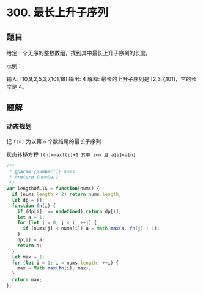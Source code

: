# 300. 最长上升子序列

## 题目

给定一个无序的整数数组，找到其中最长上升子序列的长度。

示例：

输入: [10,9,2,5,3,7,101,18]
输出: 4
解释: 最长的上升子序列是 [2,3,7,101]，它的长度是 4。

## 题解

### 动态规划

记 `f(n)` 为以第 `n` 个数结尾的最长子序列

状态转移方程
`f(n)=maxf(i)+1 其中 i<n 且 a[i]<a[n]`

```js
/**
 * @param {number[]} nums
 * @return {number}
 */
var lengthOfLIS = function(nums) {
  if (nums.length < 2) return nums.length;
  let dp = [];
  function fn(i) {
    if (dp[i] !== undefined) return dp[i];
    let a = 1;
    for (let j = 0; j < i; ++j) {
      if (nums[j] < nums[i]) a = Math.max(a, fn(j) + 1);
    }
    dp[i] = a;
    return a;
  }
  let max = 1;
  for (let i = 1; i < nums.length; ++i) {
    max = Math.max(fn(i), max);
  }
  return max;
};
```
